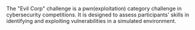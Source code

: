 The "Evil Corp" challenge is a pwn(exploitation) category challenge in cybersecurity competitions. It is designed to assess participants' skills in identifying and exploiting vulnerabilities in a simulated environment.
